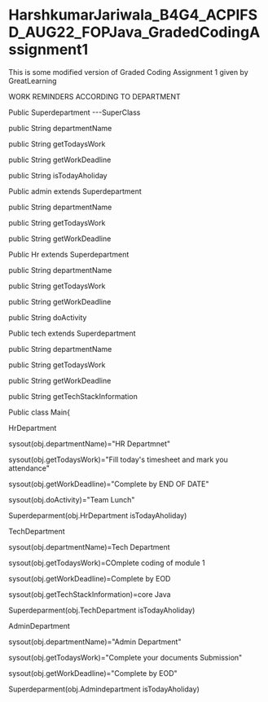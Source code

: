 # HarshkumarJariwala_B4G4_ACPIFSD_AUG22_FOPJava_GradedCodingAssignment1
This is some modified version of Graded Coding Assignment 1 given by GreatLearning


WORK REMINDERS ACCORDING TO DEPARTMENT

Public Superdepartment ---SuperClass

public String departmentName

public String getTodaysWork

public String getWorkDeadline

public String isTodayAholiday

Public admin extends Superdepartment

public String departmentName

public String getTodaysWork

public String getWorkDeadline



Public Hr extends Superdepartment

public String departmentName

public String getTodaysWork

public String getWorkDeadline

public String doActivity


Public tech extends Superdepartment

public String departmentName

public String getTodaysWork

public String getWorkDeadline

public String getTechStackInformation


Public class Main{


HrDepartment

sysout(obj.departmentName)="HR Departmnet"

sysout(obj.getTodaysWork)="Fill today's timesheet and mark you attendance"

sysout(obj.getWorkDeadline)="Complete by END OF DATE"

sysout(obj.doActivity)="Team Lunch"

Superdeparment(obj.HrDepartment isTodayAholiday)


 TechDepartment

sysout(obj.departmentName)=Tech Department

sysout(obj.getTodaysWork)=COmplete coding of module 1

sysout(obj.getWorkDeadline)=Complete by EOD

sysout(obj.getTechStackInformation)=core Java

Superdeparment(obj.TechDepartment isTodayAholiday)


AdminDepartment

sysout(obj.departmentName)="Admin Department"

sysout(obj.getTodaysWork)="Complete your documents Submission"

sysout(obj.getWorkDeadline)="Complete by EOD"

Superdeparment(obj.Admindepartment isTodayAholiday)




